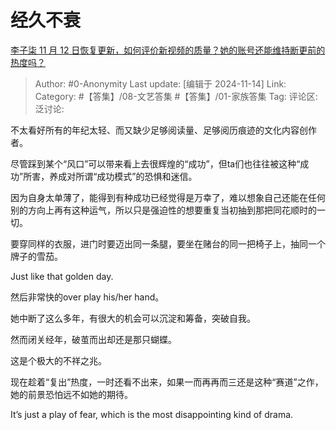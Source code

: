# 经久不衰
[李子柒 11 月 12 日恢复更新，如何评价新视频的质量？她的账号还能维持断更前的热度吗？](https://www.zhihu.com/question/3963003265/answer/31453399110)

> Author: #0-Anonymity
> Last update: [编辑于 2024-11-14]
> Link:
> Category: #【答集】/08-文艺答集 #【答集】/01-家族答集
> Tag:
> 评论区:
> 泛讨论:

不太看好所有的年纪太轻、而又缺少足够阅读量、足够阅历痕迹的文化内容创作者。

尽管踩到某个“风口”可以带来看上去很辉煌的“成功”，但ta们也往往被这种“成功”所害，养成对所谓“成功模式”的恐惧和迷信。

因为自身太单薄了，能得到有种成功已经觉得是万幸了，难以想象自己还能在任何别的方向上再有这种运气，所以只是强迫性的想要重复当初抽到那把同花顺时的一切。

要穿同样的衣服，进门时要迈出同一条腿，要坐在赌台的同一把椅子上，抽同一个牌子的雪茄。

Just like that golden day.

然后非常快的over play his/her hand。

她中断了这么多年，有很大的机会可以沉淀和筹备，突破自我。

然而闭关经年，破茧而出却还是那只蝴蝶。

这是个极大的不祥之兆。

现在趁着“复出”热度，一时还看不出来，如果一而再再而三还是这种“赛道”之作，她的前景恐怕远不如她的期待。

It’s just a play of fear, which is the most disappointing kind of drama.

